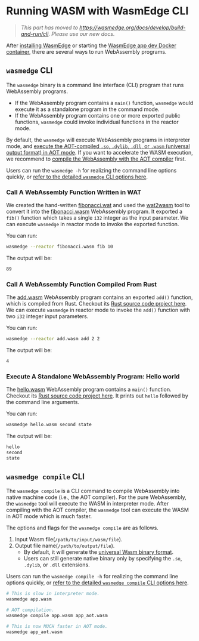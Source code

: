 # Running WASM with WasmEdge CLI

> *This part has moved to <https://wasmedge.org/docs/develop/build-and-run/cli>. Please use our new docs.*

After [installing WasmEdge](install.md) or starting the [WasmEdge app dev Docker container](use_docker.md), there are several ways to run WebAssembly programs.

## `wasmedge` CLI

The `wasmedge` binary is a command line interface (CLI) program that runs WebAssembly programs.

* If the WebAssembly program contains a `main()` function, `wasmedge` would execute it as a standalone program in the command mode.
* If the WebAssembly program contains one or more exported public functions, `wasmedge` could invoke individual functions in the reactor mode.

By default, the `wasmedge` will execute WebAssembly programs in interpreter mode, and [execute the AOT-compiled `.so`, `.dylib`, `.dll`, or `.wasm` (universal output format) in AOT mode](run_in_aot_mode.md). If you want to accelerate the WASM execution, we recommend to [compile the WebAssembly with the AOT compiler](#wasmedge-compile-cli) first.

Users can run the `wasmedge -h` for realizing the command line options quickly, or [refer to the detailed `wasmedge` CLI options here](../cli/wasmedge.md).

### Call A WebAssembly Function Written in WAT

We created the hand-written [fibonacci.wat](https://github.com/WasmEdge/WasmEdge/raw/master/examples/wasm/fibonacci.wat) and used the [wat2wasm](https://webassembly.github.io/wabt/demo/wat2wasm/) tool to convert it into the [fibonacci.wasm](https://github.com/WasmEdge/WasmEdge/raw/master/examples/wasm/fibonacci.wasm) WebAssembly program.
It exported a `fib()` function which takes a single `i32` integer as the input parameter. We can execute `wasmedge` in reactor mode to invoke the exported function.

You can run:

```bash
wasmedge --reactor fibonacci.wasm fib 10
```

The output will be:

```bash
89
```

### Call A WebAssembly Function Compiled From Rust

The [add.wasm](https://github.com/WasmEdge/WasmEdge/raw/master/examples/wasm/add.wasm) WebAssembly program contains an exported `add()` function, which is compiled from Rust.
Checkout its [Rust source code project here](https://github.com/second-state/wasm-learning/tree/master/cli/add).
We can execute `wasmedge` in reactor mode to invoke the `add()` function with two `i32` integer input parameters.

You can run:

```bash
wasmedge --reactor add.wasm add 2 2
```

The output will be:

```bash
4
```

### Execute A Standalone WebAssembly Program: Hello world

The [hello.wasm](https://github.com/WasmEdge/WasmEdge/raw/master/examples/wasm/hello.wasm) WebAssembly program contains a `main()` function.
Checkout its [Rust source code project here](https://github.com/second-state/wasm-learning/tree/master/cli/hello).
It prints out `hello` followed by the command line arguments.

You can run:

```bash
wasmedge hello.wasm second state
```

The output will be:

```bash
hello
second
state
```

## `wasmedge compile` CLI

The `wasmedge compile` is a CLI command to compile WebAssembly into native machine code (i.e., the AOT compiler). For the pure WebAssembly, the `wasmedge` tool will execute the WASM in interpreter mode. After compiling with the AOT compiler, the `wasmedge` tool can execute the WASM in AOT mode which is much faster.

The options and flags for the `wasmedge compile` are as follows.

1. Input Wasm file(`/path/to/input/wasm/file`).
2. Output file name(`/path/to/output/file`).
   * By default, it will generate the [universal Wasm binary format](run_in_aot_mode.md#output-format-universal-wasm).
   * Users can still generate native binary only by specifying the `.so`, `.dylib`, or `.dll` extensions.

Users can run the `wasmedge compile -h` for realizing the command line options quickly, or [refer to the detailed `wasmedge compile` CLI options here](../cli/wasmedge_compile.md).

```bash
# This is slow in interpreter mode.
wasmedge app.wasm

# AOT compilation.
wasmedge compile app.wasm app_aot.wasm

# This is now MUCH faster in AOT mode.
wasmedge app_aot.wasm
```
